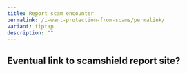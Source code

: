 ```yaml
---
title: Report scam encounter
permalink: /i-want-protection-from-scams/permalink/
variant: tiptap
description: ""
---
```

<h2>Eventual link to scamshield report site?</h2>
<p></p>